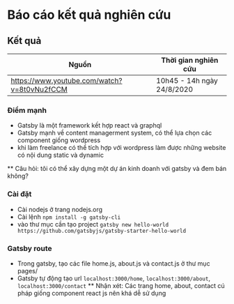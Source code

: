 # Báo cáo kết quả nghiên cứu

## Kết quả

|Nguồn|Thời gian nghiên cứu |
|--|--|
|https://www.youtube.com/watch?v=8t0vNu2fCCM| 10h45 - 14h ngày 24/8/2020 |

### Điểm mạnh
- Gatsby là một framework kết hợp react và graphql
- Gatsby mạnh về content managerment system, có thể lựa chọn các component giống wordpress
- khi làm freelance có thể tích hợp với wordpress làm được những website có nội dung static và dynamic

** Câu hỏi: tôi có thể xây dựng một dự án kinh doanh với gatsby và đem bán không?

### Cài đặt
- Cài nodejs ở trang nodejs.org
- Cài lệnh `npm install -g gatsby-cli`
- vào thư mục cần tạo project `gatsby new hello-world https://github.com/gatsbyjs/gatsby-starter-hello-world`

### Gatsby route
- Trong gatsby, tạo các file home.js, about.js và contact.js ở thư mục pages/ 
- Gatsby tự động tạo url `localhost:3000/home`, `localhost:3000/about`, `localhost:3000/contact`
** Nhận xét: Các trang home, about, contact cú pháp giống component react js nên khá dễ sử dụng

